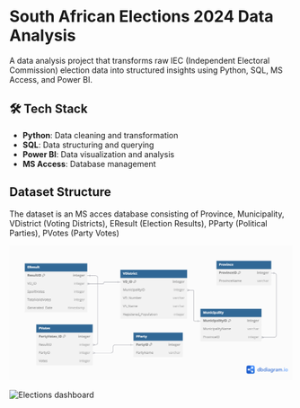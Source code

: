 # **South African Elections 2024 Data Analysis**
A data analysis project that transforms raw IEC (Independent Electoral Commission) election data into structured insights using Python, SQL, MS Access, and Power BI.

## 🛠 Tech Stack

- **Python**: Data cleaning and transformation
- **SQL**: Data structuring and querying
- **Power BI**: Data visualization and analysis
- **MS Access**: Database management
  
## Dataset Structure
The dataset is an MS acces database consisting of Province, Municipality, VDistrict (Voting Districts), EResult (Election Results), PParty (Political Parties), PVotes (Party Votes)

![Image Alt](https://github.com/playza5388/Elections_Dashboard_2024ZA/blob/fd7cef2718b91630e6ee36e5f940d618e809cb4b/Untitled.png)

![Elections dashboard](https://github.com/user-attachments/assets/57ef0a20-83e7-4dc6-ace8-77b62d196a63)
